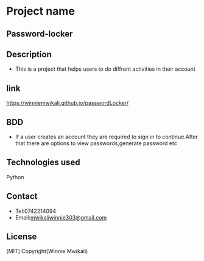 # Project name
## Password-locker

## Description
- This is a project that helps users to do diffrent activities in their account

## link
https://winniemwikali.github.io/passwordLocker/

## BDD
- If a user creates an account they are required to sign in to continue.After that there are options to view passwords,generate password etc

## Technologies used
Python

## Contact
- Tel:0742214094
- Email:mwikaliwinnie303@gmail.com

## License
[MIT] Copyright(Winnie Mwikali)